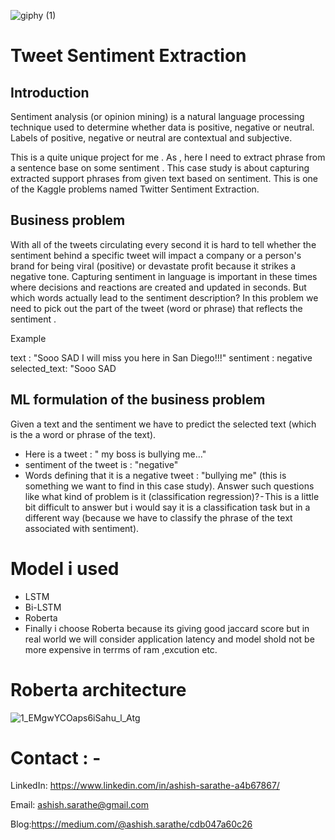 ![giphy (1)](https://user-images.githubusercontent.com/57909909/168902321-760c3caf-864f-4f2c-b5ee-6199863df92f.gif)

# Tweet Sentiment Extraction
## Introduction

Sentiment analysis (or opinion mining) is a natural language processing technique used to determine whether data is positive, negative or neutral. Labels of positive, negative or neutral are contextual and subjective.

This is a quite unique project for me . As , here I need to extract phrase from a sentence base on some sentiment .
This case study is about capturing extracted support phrases from given text based on sentiment. This is one of the Kaggle problems named Twitter Sentiment Extraction.

## Business problem
With all of the tweets circulating every second it is hard to tell whether the sentiment behind a specific tweet will impact a company or a person's brand for being viral (positive) or devastate profit because it strikes a negative tone. Capturing sentiment in language is important in these times where decisions and reactions are created and updated in seconds. But which words actually lead to the sentiment description? In this problem we need to pick out the part of the tweet (word or phrase) that reflects the sentiment .

Example

text : "Sooo SAD I will miss you here in San Diego!!!"
sentiment : negative
selected_text: "Sooo SAD

## ML formulation of the business problem

Given a text and the sentiment we have to predict the selected text (which is the a word or phrase of the text).
- Here is a tweet : " my boss is bullying me…"
- sentiment of the tweet is : "negative"
- Words defining that it is a negative tweet : "bullying me" (this is something we want to find in this case study).
Answer such questions like what kind of problem is it (classification regression)? - This is a little bit difficult to answer but i would say it is a classification task but in a different way (because we have to classify the phrase of the text associated with sentiment).

# Model i used 
- LSTM
- Bi-LSTM
- Roberta
- Finally i choose Roberta because its giving good jaccard score but in real world we will consider application  latency and model shold not be more expensive in terrms of ram ,excution etc.
# Roberta architecture

![1_EMgwYCOaps6iSahu_l_Atg](https://user-images.githubusercontent.com/57909909/168904195-85d43768-1e1d-4ec9-8a9f-ac4b860ff931.png)

# Contact : -
LinkedIn: https://www.linkedin.com/in/ashish-sarathe-a4b67867/

Email: ashish.sarathe@gmail.com 

Blog:https://medium.com/@ashish.sarathe/cdb047a60c26

